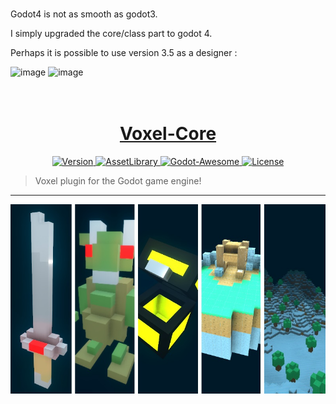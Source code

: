 
# 

Godot4 is not as smooth as godot3.

I simply upgraded the core/class part to godot 4.

Perhaps it is possible to use version 3.5 as a designer :

<img width="1599" height="813" alt="image" src="https://github.com/user-attachments/assets/fe2df58d-24da-4477-884e-dcedbfbbe5e5" />



<img width="1013" height="489" alt="image" src="https://github.com/user-attachments/assets/c1be7ab1-0c54-45e6-95da-3738b73a32b8" />


<h1 align="center">
	<a href="https://github.com/ClarkThyLord/Voxel-Core">
		<img width="128px" src="./addons/voxel-core/voxel-core.svg?sanitize=true" alt="" />
		<br />
		Voxel-Core
	</a>
</h1>

<p align="center">
	<a href="https://github.com/ClarkThyLord/Voxel-Core/releases">
		<img src="https://img.shields.io/badge/Version-4.0.0-green.svg" alt="Version">
	</a>
	<a href="https://godotengine.org/asset-library/asset/465">
		<img src="https://img.shields.io/badge/Godot-AssetLibrary-blue.svg?logo=data:image/png;base64,iVBORw0KGgoAAAANSUhEUgAAABAAAAAQCAYAAAAf8/9hAAAAAXNSR0IArs4c6QAAAARnQU1BAACxjwv8YQUAAAAJcEhZcwAADsMAAA7DAcdvqGQAAAAYdEVYdFNvZnR3YXJlAHBhaW50Lm5ldCA0LjEuNv1OCegAAACZSURBVDhPzYzBDYMwEAQt0VjCJxWkq1TBkybyIU3kw58iAJ1vF1bmUBLEIyONbN/tOp3O7fGcTDwz0WwXhiMR2cJlWYjU/EIZ+sZ721aoH/sAVYfD7j1MhgapMcoOVYfD66XOGizx5I5ZVB0OGdQ37/qxiarD4S+i6uSvAQPNq1/kTEHV0QDvkbpHdUWDn0RlSxQuRfRvSGkGI8iOwHqmdCcAAAAASUVORK5CYII=" alt="AssetLibrary">
	</a>
	<a href="https://github.com/godotengine/awesome-godot">
		<img src="https://awesome.re/mentioned-badge.svg" alt="Godot-Awesome">
	</a>
	<a href="https://github.com/ClarkThyLord/Voxel-Core/blob/master/LICENSE">
		<img src="https://img.shields.io/badge/License-MIT-brightgreen.svg" alt="License">
	</a>
</p>

> Voxel plugin for the Godot game engine!

---
<p align="center">
	<img src="./images/voxel-core.promo.jpg" alt="" />
</p>
